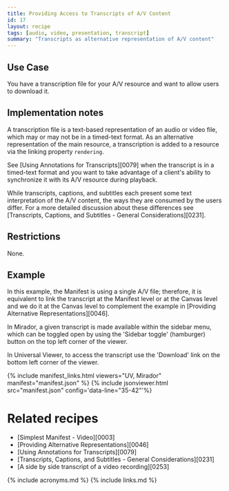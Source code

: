 ```yaml
---
title: Providing Access to Transcripts of A/V Content
id: 17
layout: recipe
tags: [audio, video, presentation, transcript]
summary: "Transcripts as alternative representation of A/V content"
---
```



## Use Case

You have a transcription file for your A/V resource and want to allow users to download it. 

## Implementation notes

A transcription file is a text-based representation of an audio or video file, which may or may not be in a timed-text format. As an alternative representation of the main resource, a transcription is added to a resource via the linking property `rendering`.

See [Using Annotations for Transcripts][0079] when the transcript is in a timed-text format and you want to take advantage of a client's ability to synchronize it with its A/V resource during playback.

While transcripts, captions, and subtitles each present some text interpretation of the A/V content, the ways they are consumed by the users differ. For a more detailed discussion about these differences see [Transcripts, Captions, and Subtitles - General Considerations][0231].

## Restrictions

None.

## Example

In this example, the Manifest is using a single A/V file; therefore, it is equivalent to link the transcript at the Manifest level or at the Canvas level and we do it at the Canvas level to complement the example in [Providing Alternative Representations][0046].

In Mirador, a given transcript is made available within the sidebar menu, which can be toggled open by using the 'Sidebar toggle' (hamburger) button on the top left corner of the viewer.

In Universal Viewer, to access the transcript use the 'Download' link on the bottom left corner of the viewer.

{% include manifest_links.html viewers="UV, Mirador" manifest="manifest.json" %}
{% include jsonviewer.html src="manifest.json" config='data-line="35-42"'%}

# Related recipes

- [Simplest Manifest - Video][0003]
- [Providing Alternative Representations][0046]
- [Using Annotations for Transcripts][0079]
- [Transcripts, Captions, and Subtitles - General Considerations][0231]
- [A side by side transcript of a video recording][0253]

{% include acronyms.md %}
{% include links.md %}

